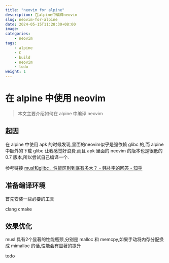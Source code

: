 ```yaml
---
title: "neovim for alpine"
description: 在alpine中编译neovim
slug: neovim-for-alpine
date: 2024-05-15T11:28:30+08:00
image:
categories:
    - neovim
tags:
    - alpine
    - C
    - build
    - neovim
    - todo
weight: 1
---
```


# 在 alpine 中使用 neovim

> 本文主要介绍如何在 alpine 中编译 neovim

## 起因

在 alpine 中使用 apk 的时候发现,里面的neovim似乎是强依赖 glibc 的,而 alpine 中额外的下载 glibc 让我感觉好浪费.而且 apk 里面的 neovim 的版本也是很低的 0.7 版本,所以尝试自己编译一个.

参考链接 [musl和glibc，性能区别到底有多大？ - 韩朴宇的回答 - 知乎](https://www.zhihu.com/question/550951106/answer/2655086754)

## 准备编译环境

首先安装一些必要的工具

clang
cmake

## 效果优化

musl 具有2个显著的性能瓶颈,分别是 malloc 和 memcpy,如果手动将内存分配换成 mimalloc 的话,性能会有显著的提升

todo
